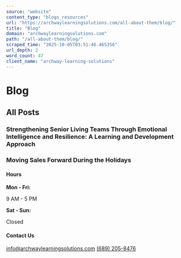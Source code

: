 ```yaml
---
source: "website"
content_type: "blogs_resources"
url: "https://archwaylearningsolutions.com/all-about-them/blog/"
title: "Blog"
domain: "archwaylearningsolutions.com"
path: "/all-about-them/blog/"
scraped_time: "2025-10-05T03:51:46.465356"
url_depth: 2
word_count: 47
client_name: "archway-learning-solutions"
---
```


# Blog

## All Posts

### Strengthening Senior Living Teams Through Emotional Intelligence and Resilience: A Learning and Development Approach

### Moving Sales Forward During the Holidays

#### Hours

**Mon - Fri:**

9 AM - 5 PM

**Sat - Sun:**

Closed

#### Contact Us

[info@archwaylearningsolutions.com](mailto:info@archwaylearningsolutions.com) [(689) 205-8476](tel:6892058476)